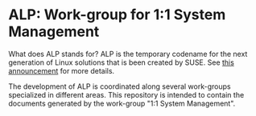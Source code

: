 # ALP: Work-group for 1:1 System Management

What does ALP stands for? ALP is the temporary codename for the next generation of Linux solutions
that is been created by SUSE. See [this announcement](https://lists.opensuse.org/archives/list/project@lists.opensuse.org/thread/N6TTE7ZBY7GFJ27XSDTXRF3MVLF6HW4W/)
for more details.

The development of ALP is coordinated along several work-groups specialized in different areas.
This repository is intended to contain the documents generated by the work-group "1:1 System Management".
